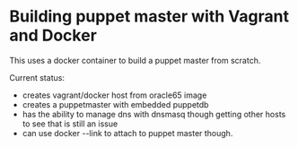 # Building puppet master with Vagrant and Docker

This uses a docker container to build a puppet master from scratch.

Current status:
  * creates vagrant/docker host from oracle65 image
  * creates a puppetmaster with embedded puppetdb
  * has the ability to manage dns with dnsmasq though getting other hosts to see that is still an issue
  * can use docker --link to attach to puppet master though.

